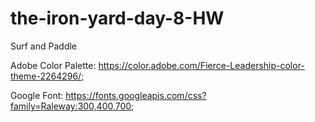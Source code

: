 # the-iron-yard-day-8-HW
Surf and Paddle

Adobe Color Palette: https://color.adobe.com/Fierce-Leadership-color-theme-2264296/;

Google Font: https://fonts.googleapis.com/css?family=Raleway:300,400,700;
